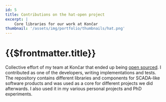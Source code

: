 ```yaml
---
id: 5
title: Contributions on the hat-open project
excerpt: |
    Core libraries for our work at Končar
thumbnail: '/assets/img/portfolio/thumbnails/hat.png'
---
```


# {{$frontmatter.title}}

Collective effort of my team at Končar that ended up being [open
sourced](https://github.com/hat-open/hat-core). I contributed as one of the
developers, writing implementations and tests. The repository contains
different libraries and components for SCADA-like software products and was
used as a core for different projects we did afterwards. I also used it in my
various personal projects and PhD experiments.
